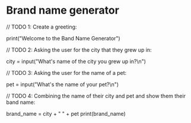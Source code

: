# Brand name generator

  // TODO 1: Create a greeting:
  
print("Welcome to the Band Name Generator")
  
  // TODO 2: Asking the user for the city that they grew up in:
  
city = input("What's name of the city you grew up in?\n")
  
  // TODO 3: Asking the user for the name of a pet:
  
pet = input("What's the name of your pet?\n")
  
  // TODO 4: Combining the name of their city and pet and show them their band name:

brand_name = city + " " + pet
print(brand_name)
